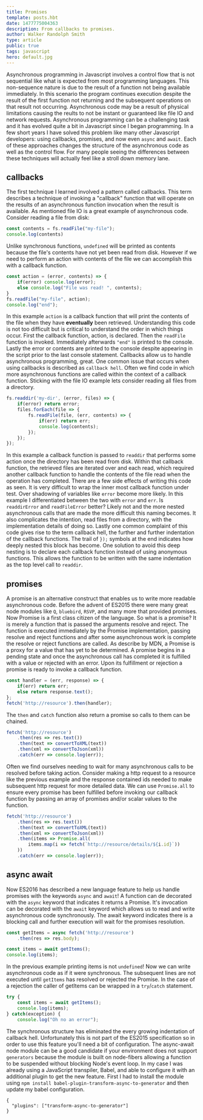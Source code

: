 ```yaml
---
title: Promises
template: posts.hbt
date: 1477775004363
description: From callbacks to promises.
author: Walker Randolph Smith
type: article
public: true
tags: javascript
hero: default.jpg
---
```


Asynchronous programming in Javascript involves a control flow that is not sequential like what is
expected from most programming languages. This non-sequence nature is due to the result of a function
not being available immediately. In this scenario the program continues execution despite the result of the first
function not returning and the subsequent operations on that result not occurring. Asynchronous code may be a result of
physical limitations causing the reults to not be instant or guaranteed like file IO and network requests.
Asynchronous programming can be a challenging task and it has evolved quite a bit in Javascript since I began programming.
In a few short years I have solved this problem like many other Javascript developers: using callbacks, promises, and now
even `async` and `await`. Each of these approaches changes the structure of the asynchronous code as well as the control flow.
For many people seeing the differences between these techniques will actually feel like a stroll down memory lane.

## callbacks

The first technique I learned involved a pattern called callbacks. This term describes a technique of invoking a "callback"
function that will operate on the results of an asynchronous function invocation when the result is available. As mentioned
file IO is a great example of asynchronous code. Consider reading a file from disk:
```js
const contents = fs.readFile("my-file");
console.log(contents)
```

Unlike synchronous functions, `undefined` will be printed as contents because the file's contents have not yet been read from disk.
However if we need to perform an action with contents of the file we can accomplish this with a callback function.

```js
const action = (error, contents) => {
    if(error) console.log(error);
    else console.log("File was read! ", contents);
}
fs.readFile("my-file", action);
console.log("end");
```

In this example `action` is a callback function that will print the contents of the file when they have **eventually**
been retrieved. Understanding this code is not too difficult but is critical to understand the order in which things occur.
First the callback function, action, is declared. Then the `readFile` function is invoked. Immediately afterwards
`"end"` is printed to the console. Lastly the error or contents are printed to the console despite appearing
in the script prior to the last console statement. Callbacks allow us to handle asynchronous programming, great.
One common issue that occurs when using callbacks is described as `callback hell`. Often we find code in which
more asynchronous functions are called within the context of a callback function. Sticking with the file IO example lets
consider reading all files from a directory.

```js
fs.readdir('my-dir', (error, files) => {
    if(error) return error;
    files.forEach(file => {
        fs.readFile(file, (err, contents) => {
            if(err) return err;
            console.log(contents);
        });
    });
});
```

In this example a callback function is passed to `readdir` that performs some action once the directory has been read from disk.
Within that callback function, the retrieved files are iterated over and each read, which required another callback function
to handle the contents of the file read when the operation has completed. There are a few side effects of writing this code as
seen. It is very difficult to wrap the inner most callback function under test. Over shadowing of variables
like `error` become more likely. In this example I differentiated between the two with `error` and `err`. Is `readdirError`
and `readFileError` better? Likely not and the more nested asynchronous calls that are made the more difficult this naming
becomes. It also complicates the intention, read files from a directory, with the implementation details of doing so.
Lastly one common complaint of this code gives rise to the term callback hell, the further and further indentation of the callback functions.
The trail of `});` symbols at the end indicates how deeply nested this block has become. One solution to avoid this deep nesting is to
declare each callback function instead of using anonymous functions. This allows the function to be written with the same
indentation as the top level call to `readdir`.

## promises

A promise is an alternative construct that enables us to write more readable asynchronous code. Before the advent of ES2015 there
were many great node modules like `Q`, `bluebird`, `RSVP`, and many more that provided promises. Now Promise is a first class
citizen of the language. So what is a promise? It is merely a function that is passed the arguments resolve and reject.
The function is executed immediately by the Promise implementation, passing resolve and reject functions and after
some asynchronous work is complete the resolve or reject functions are called. As describe by MDN, a Promise is a proxy
for a value that has yet to be determined. A promise begins in a pending state and once the asynchronous call has completed
it is fulfilled with a value or rejected with an error. Upon its fulfillment or rejection a promise is ready to invoke a callback function.
```js
const handler = (err, response) => {
    if(err) return err;
    else return response.text();
};
fetch('http://resource').then(handler);
```

The `then` and `catch` function also return a promise so calls to them can be chained.

```js
fetch('http://resource')
    .then(res => res.text())
    .then(text => convertToXML(text))
    .then(xml => convertToJson(xml))
    .catch(err => console.log(err));
```

Often we find ourselves needing to wait for many asynchronous calls to be resolved before taking action. Consider
making a http request to a resource like the previous example and the response contained ids needed to make subsequent
http request for more detailed data. We can use `Promise.all` to ensure every promise has been fulfilled before invoking our
callback function by passing an array of promises and/or scalar values to the function.
```js
fetch('http://resource')
    .then(res => res.text())
    .then(text => convertToXML(text))
    .then(xml => convertToJson(xml))
    .then(items => Promise.all(
        items.map(i => fetch(`http://resource/details/${i.id}`))
    ))
    .catch(err => console.log(err));
```


## async await
Now ES2016 has described a new language feature to help us handle promises with the keywords `async` and `await`!
A function can de decorated with the `async` keyword that indicates it returns a Promise.
It's invocation can be decorated with the `await` keyword which allows us to read and write asynchronous code synchronously.
The await keyword indicates there is a blocking call and further execution will wait for the promises resolution.
```js
const getItems = async fetch('http://resource')
    .then(res => res.body);

const items = await getItems();
console.log(items);
```

In the previous example printing items is not `undefined`! Now we can write asynchronous code as if it were synchronous.
The subsequent lines are not executed until `getItems` has resolved or rejected the Promise.
In the case of a rejection the caller of getItems can be wrapped in a `try`/`catch` statement.

```js
try {
    const items = await getItems();
    console.log(items);
} catch(exception) {
    console.log("Oh no an error");
```

The synchronous structure has eliminated the every growing indentation of callback hell. Unfortunately this is not part
 of the ES2015 specification so in order to use this feature you'll need a bit of configuration.
The async-await node module can be a good candidate if your environment does not support `generators` because the module
is built on node-fibers allowing a function to be suspended without blocking Node's event loop. In my case I was already
using a JavaScript transpiler, Babel, and able to configure it with an additional plugin to get the new feature.
First I had to install the module using `npm install babel-plugin-transform-async-to-generator` and then update my babel configuration.
```
{
  "plugins": ["transform-async-to-generator"]
}
```